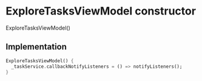 


# ExploreTasksViewModel constructor







ExploreTasksViewModel()





## Implementation

```dart
ExploreTasksViewModel() {
  _taskService.callbackNotifyListeners = () => notifyListeners();
}
```







